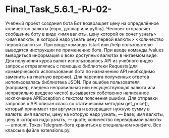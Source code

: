# Final_Task_5.6.1_-PJ-02-
Учебный проект создания бота
Бот возвращает цену на определённое количество валюты (евро, доллар или рубль).
Человек отправляет сообщение боту в виде <имя валюты, цену которой он хочет узнать> <имя валюты, в которой надо узнать цену первой валюты> <количество первой валюты>.
При вводе команды /start или /help пользователю выводятся инструкции по применению бота.
При вводе команды /values  выводиться информация о всех доступных валютах в читаемом виде.
Для получения курса валют использовалось API из учебного видео запросы отправлялись с помощью библиотеки Requests(для коммерческого использования бота по назначению API необходимо заменить на платную версию).
Для парсинга полученных ответов использовалась библиотека JSON.
При ошибке пользователя (например, введена неправильная или несуществующая валюта или неправильно введено число) вызывается собственно написанное исключение APIException с текстом пояснения ошибки.
Для отправки запросов к API описан класс со статическим методом get_price(), который принимает три аргумента и возвращает нужную сумму в валюте:
имя валюты, цену на которую надо узнать, — base;
имя валюты, цену в которой надо узнать, — quote;
количество переводимой валюты — amount.
Токен Telegram-бота храниться в специальном конфиге.
Все классы в файле extensions.py.
